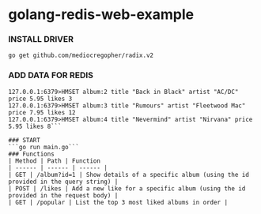 # golang-redis-web-example
### INSTALL DRIVER
```go get github.com/mediocregopher/radix.v2```
### ADD DATA FOR REDIS
```127.0.0.1:6379>HMSET album:1 title "Electric Ladyland" artist "Jimi Hendrix" price 4.95 likes 8
127.0.0.1:6379>HMSET album:2 title "Back in Black" artist "AC/DC" price 5.95 likes 3
127.0.0.1:6379>HMSET album:3 title "Rumours" artist "Fleetwood Mac" price 7.95 likes 12
127.0.0.1:6379>HMSET album:4 title "Nevermind" artist "Nirvana" price 5.95 likes 8```

### START
```go run main.go```
### Functions
| Method | Path | Function
| ------ | ------ | ------ |
| GET | /album?id=1 | Show details of a specific album (using the id provided in the query string) |
| POST | /likes | Add a new like for a specific album (using the id provided in the request body) |
| GET | /popular | List the top 3 most liked albums in order |
